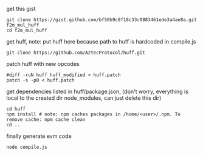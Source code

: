get this gist
```
git clone https://gist.github.com/bf50b9c8f18c33c0883461ede3a4ae8a.git f2m_mul_huff
cd f2m_mul_huff
```

get huff, note: put huff here because path to huff is hardcoded in compile.js
```
git clone https://github.com/AztecProtocol/huff.git
```

patch huff with new opcodes
```
#diff -ruN huff huff_modified > huff.patch
patch -s -p0 < huff.patch
```

get dependencies listed in huff/package.json, (don't worry, everything is local to the created dir node_modules, can just delete this dir)
```
cd huff
npm install	# note: npm caches packages in /home/<user>/.npm. To remove cache: npm cache clean
cd ..
```

finally generate evm code
```
node compile.js
```
